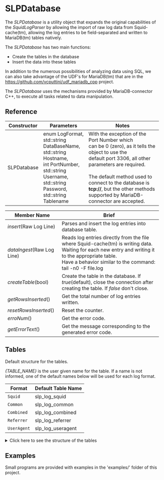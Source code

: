 # <b>SLPDatabase</b>

The _SLPDatabase_ is a utility object that expands the original capabilities of the _SquidLogParser_ by allowing the import of raw log data from Squid-cache(tm), allowing the log entries to be field-separated and written to MariaDB(tm) tables natively.

The _SLPDatabase_ has two main functions:
* Create the tables in the database
* Insert the data into these tables

In addition to the numerous possibilities of analyzing data using SQL, we can also take advantage of the UDF's for MariaDB(tm) that are in the https://github.com/vcputtini/udf_mariadb_cpp project.

The _SLPDatabase_ uses the mechanisms provided by MariaDB-connector C++, to execute all tasks related to data manipulation.

## Reference

| Constructor | Parameters | Notes |
| --- | --- | --- |
| SLPDatabase | enum LogFormat,<br>std::string DataBaseName,<br>std::string Hostname,<br>int PortNumber,<br>std::string Username,<br>std::string Password,<br>std::string Tablename | With the exception of the Port Number which<br> can be 0 (zero), as it tells the object to use the<br> default port 3306, all other parameters are required.<br><br>The default method used to connect to the database is <b>tcp://</b>, but the other methods supported by MariaDB-connector are accepted. |


| Member Name | Brief |
| --- | --- |
| _insert_(Raw Log Line) | Parses and insert the log entries into database table.|
| _dataIngest_(Raw Log Line) | Reads log entries directly from the file where Squid-cache(tm) is writing data. Waiting for each new entry and writing it to the appropriate table.<br>Have a behavior similar to the command: tail -n0 -F file.log |
| _createTable_(bool) | Create the table in the database. If _true_(default), close the connection after creating the table. If _false_ don't close. |
| _getRowsInserted_() | Get the total number of log entries written. |
| _resetRowsInserted_() | Reset the counter. |
| _erroNum_() | Get the error code. |
| _getErrorText_() | Get the message corresponding to the generated error code. |


## Tables

Default structure for the tables.

_{TABLE_NAME}_ is the user given name for the table. If a name is not
informed, one of the default names below will be used for each log format.

| Format | Default Table Name |
| --- | --- |
| `Squid` | slp_log_squid |
| `Common` | slp_log_common |
| `Combined` | slp_log_combined |
| `Referrer` | slp_log_referrer |
| `UserAgent` | slp_log_useragent |

<details><summary>Click here to see the structure of the tables</summary>

```
-- Format: Squid
CREATE TABLE {_TABLE_NAME_} (
  ID bigint(20) unsigned NOT NULL AUTO_INCREMENT,
  ID_MONTH tinyint(3) unsigned NOT NULL,
  TIMESTAMP int(10) unsigned DEFAULT NULL,
  CLIENT_SRC_IP varchar(40) DEFAULT NULL,
  REQSTATUS_HIERSTATUS varchar(30) DEFAULT NULL,
  TOTAL_SIZE_REPLY int(11) DEFAULT NULL,
  REQ_METHOD char(10) DEFAULT NULL,
  URL blob DEFAULT NULL,
  USER_NAME varchar(30) DEFAULT NULL,
  HIERSTATUS_IPADDRESS varchar(30) DEFAULT NULL,
  MIMETYPE varchar(100) DEFAULT NULL,
  PRIMARY KEY (ID,ID_MONTH)) PARTITION BY HASH (`ID_MONTH`)
  PARTITIONS 12;
```
```
-- Format: Common
CREATE TABLE {_TABLE_NAME_} (
  ID bigint(20) unsigned NOT NULL AUTO_INCREMENT,
  ID_MONTH tinyint(3) unsigned NOT NULL,
  CLIENT_SRC_IP varchar(40) DEFAULT NULL,
  USER_NAME_FROM_IDENT varchar(30) DEFAULT NULL,
  USER_NAME varchar(30) DEFAULT NULL,
  REQ_METHOD char(10) DEFAULT NULL,
  URL blob DEFAULT NULL,
  REQ_PROTO_VERSION varchar(50) DEFAULT NULL,
  HTTP_STATUS int(11) DEFAULT NULL,
  TOTAL_SIZE_REPLY int(11) DEFAULT NULL,
  REQSTATUS_HIERSTATUS varchar(30) DEFAULT NULL,
  PRIMARY KEY (ID,ID_MONTH)) PARTITION BY HASH (`ID_MONTH`)
  PARTITIONS 12;
```
```
-- Format: Combined
CREATE TABLE {_TABLE_NAME_} (
  ID bigint(20) unsigned NOT NULL AUTO_INCREMENT,
  ID_MONTH tinyint(3) unsigned NOT NULL,
  CLIENT_SRC_IP varchar(40) DEFAULT NULL,
  USER_NAME_FROM_IDENT varchar(30) DEFAULT NULL,
  USER_NAME varchar(30) DEFAULT NULL,
  LOCAL_TIME varchar(50) DEFAULT NULL,
  REQ_METHOD char(10) DEFAULT NULL,
  URL blob DEFAULT NULL,
  REQ_PROTO_VERSION varchar(50) DEFAULT NULL,
  HTTP_STATUS int(11) DEFAULT NULL,
  TOTAL_SIZE_REPLY int(11) DEFAULT NULL,
  REFERRER text DEFAULT NULL,
  USER_AGENT text DEFAULT NULL,
  HIERSTATUS_IPADDRESS varchar(30) DEFAULT NULL,
  PRIMARY KEY (ID,ID_MONTH)) PARTITION BY HASH (`ID_MONTH`)
  PARTITIONS 12;
```
```
-- Format: Referrer
CREATE TABLE {_TABLE_NAME_} (
  ID bigint(20) unsigned NOT NULL AUTO_INCREMENT,
  ID_MONTH tinyint(3) unsigned NOT NULL,
  TIMESTAMP int(10) unsigned DEFAULT NULL,
  CLIENT_SRC_IP varchar(40) DEFAULT NULL,
  REFERRER text DEFAULT NULL,
  URL blob DEFAULT NULL,
  PRIMARY KEY (ID,ID_MONTH)) PARTITION BY HASH (`ID_MONTH`)
  PARTITIONS 12;
```
```
-- Format: UserAgent
CREATE TABLE {_TABLE_NAME_} (
  ID bigint(20) unsigned NOT NULL AUTO_INCREMENT,
  ID_MONTH tinyint(3) unsigned NOT NULL,
  CLIENT_SRC_IP varchar(40) DEFAULT NULL,
  LOCAL_TIME varchar(50) DEFAULT NULL,
  USER_AGENT text DEFAULT NULL,
  PRIMARY KEY (ID,ID_MONTH)) PARTITION BY HASH (`ID_MONTH`)
  PARTITIONS 12;
```
</details>

## Examples

Small programs are provided with examples in the 'examples/' folder of this project.
